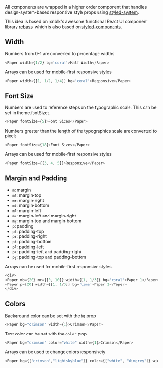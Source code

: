 All components are wrapped in a higher order component that handles design-system-based responsive style props using [styled-system](https://github.com/jxnblk/styled-system).

This idea is based on jxnblk's awesome functional React UI component library [rebass](https://github.com/jxnblk/rebass), which is also based on [styled-components](http://styled-components.com).

## Width
Numbers from 0-1 are converted to percentage widths
```javascript
<Paper width={1/2} bg='coral'>Half Width</Paper>
```
Arrays can be used for mobile-first responsive styles
```javascript
<Paper width={[1, 1/2, 1/4]} bg='coral'>Responsive</Paper>
```

## Font Size
Numbers are used to reference steps on the typographic scale. This can be set in theme.fontSizes.
```javascript
<Paper fontSize={5}>Font Sizes</Paper>
```
Numbers greater than the length of the typographics scale are converted to pixels
```javascript
<Paper fontSize={18}>Font Sizes</Paper>
```
Arrays can be used for mobile-first responsive styles
```javascript
<Paper fontSize={[3, 4, 5]}>Responsive</Paper>
```

## Margin and Padding
* `m`: margin
* `mt`: margin-top
* `mr`: margin-right
* `mb`: margin-bottom
* `ml`: margin-left
* `mx`: margin-left and margin-right
* `my`: margin-top and margin-bottom
* `p`: padding
* `pt`: padding-top
* `pr`: padding-right
* `pb`: padding-bottom
* `pl`: padding-left
* `px`: padding-left and padding-right
* `py`: padding-top and padding-bottom

Arrays can be used for mobile-first responsive styles
```javascript
<div>
<Paper mb={20} mr={[0, 10]} width={[1, 1/3]} bg='coral'>Paper 1</Paper>
<Paper p={20} width={[1, 1/3]} bg='lime'>Paper 2</Paper>
</div>
```
## Colors
Background color can be set with the `bg` prop
```javascript
<Paper bg="crimson" width={1}>Crimson</Paper>
```
Text color can be set with the `color` prop
```javascript
<Paper bg="crimson" color="white" width={1}>Crimson</Paper>
```
Arrays can be used to change colors responsively
```javascript
<Paper bg={["crimson","lightskyblue"]} color={["white", "dimgrey"]} width={1}>Responsive</Paper> 
```